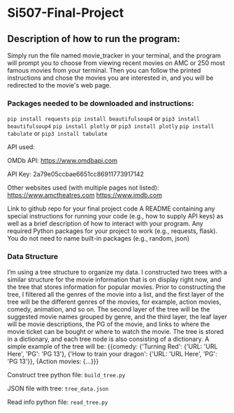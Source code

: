 # Si507-Final-Project

## Description of how to run the program:
Simply run the file named movie_tracker in your terminal, and the program will prompt you to choose from viewing recent movies on AMC or 250 most famous movies from your terminal. Then you can follow the printed instructions and chose the movies you are interested in, and you will be redirected to the movie's web page.


### Packages needed to be downloaded and instructions:
`pip install requests`
`pip install beautifulsoup4` or `pip3 install beautifulsoup4`
`pip install plotly` or `pip3 install plotly`
`pip install tabulate` or `pip3 install tabulate`

API used:

OMDb API: https://www.omdbapi.com

API Key: 2a79e05ccbae6651cc86911773917142

Other websites used (with multiple pages not listed):
https://www.amctheatres.com
https://www.imdb.com


Link to github repo for your final project code
A README containing any special instructions for running your code (e.g., how to supply API
keys) as well as a brief description of how to interact with your program.
Any required Python packages for your project to work (e.g., requests, flask). You do not need
to name built-in packages (e.g., random, json)


### Data Structure
I’m using a tree structure to organize my data. I constructed two trees with a similar structure for the movie information that is on display right now, and the tree that stores information for popular movies. Prior to constructing the tree, I filtered all the genres of the movie into a list, and the first layer of the tree will be the different genres of the movies, for example, action movies, comedy, animation, and so on. The second layer of the tree will be the suggested movie names grouped by genre, and the third layer, the leaf layer will be movie descriptions, the PG of the movie, and links to where the movie ticket can be bought or where to watch the movie. The tree is stored in a dictionary, and each tree node is also consisting of a dictionary. A simple example of the tree will be:
{{comedy: {'Turning Red': {'URL: 'URL Here', 'PG': 'PG 13'}, {'How to train your dragon': {'URL: 'URL Here', 'PG': 'PG 13'}}, {Action movies: {...}}}

Construct tree python file: `build_tree.py`

JSON file with tree: `tree_data.json`

Read info python file: `read_tree.py`

